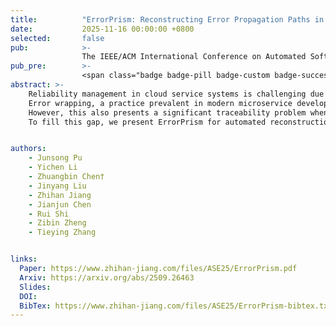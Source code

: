 ```yaml
---
title:          "ErrorPrism: Reconstructing Error Propagation Paths in Cloud Service Systems"
date:           2025-11-16 00:00:00 +0800
selected:       false
pub:            >-
                The IEEE/ACM International Conference on Automated Software Engineering, Seoul, South Korea, Nov 2025.
pub_pre:        >-
                <span class="badge badge-pill badge-custom badge-success">ASE'25</span>
abstract: >-
    Reliability management in cloud service systems is challenging due to the cascading effect of failures.
    Error wrapping, a practice prevalent in modern microservice development, enriches errors with context at each layer of the function call stack, constructing an error chain that describes a failure from its technical origin to its business impact.
    However, this also presents a significant traceability problem when recovering the complete error propagation path from the final log message back to its source. Existing approaches are ineffective at addressing this problem.
    To fill this gap, we present ErrorPrism for automated reconstruction of error propagation paths in production microservice systems by integrating static analysis and an LLM agent.


authors:
    - Junsong Pu
    - Yichen Li
    - Zhuangbin Chen†
    - Jinyang Liu
    - Zhihan Jiang
    - Jianjun Chen
    - Rui Shi
    - Zibin Zheng
    - Tieying Zhang


links:
  Paper: https://www.zhihan-jiang.com/files/ASE25/ErrorPrism.pdf
  Arxiv: https://arxiv.org/abs/2509.26463
  Slides:
  DOI:
  BibTex: https://www.zhihan-jiang.com/files/ASE25/ErrorPrism-bibtex.txt
---
```

